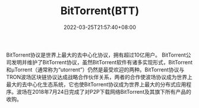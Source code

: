 ﻿---
weight: 
title: "BitTorrent(BTT)"
description: "BitTorrent协议是世界上最大的去中心化协议，拥有超过10亿用户"
date: 2022-03-25T21:57:40+08:00
lastmod: 2022-03-25T16:45:40+08:00
draft: false
authors: ["Metabd"]
featuredImage: "bittorrentbtt.webp"
link: ""
tags: ["数字代币","BitTorrent(BTT)"]
categories: ["navigation"]
navigation: ["数字代币"]
lightgallery: true
toc: true
pinned: false
recommend: false
recommend1: false
---
BitTorrent协议是世界上最大的去中心化协议，拥有超过10亿用户。 BitTorrent公司发明并维护了BitTorrent协议，虽然BitTorrent软件有诸多实现形式，BitTorrent和μTorrent（通常称为“utorrent”）仍然是最受欢迎的两种。BitTorrent协议与TRON波场区块链协议达成战略合作伙伴关系，两者的合作使波场协议成为世界上最大的去中心化生态系统，它也使BitTorrent协议成为世界上最大的分布式应用程序。波场在2018年7月24日完成了对P2P下载网络BitTorrent及其旗下所有产品的收购。
